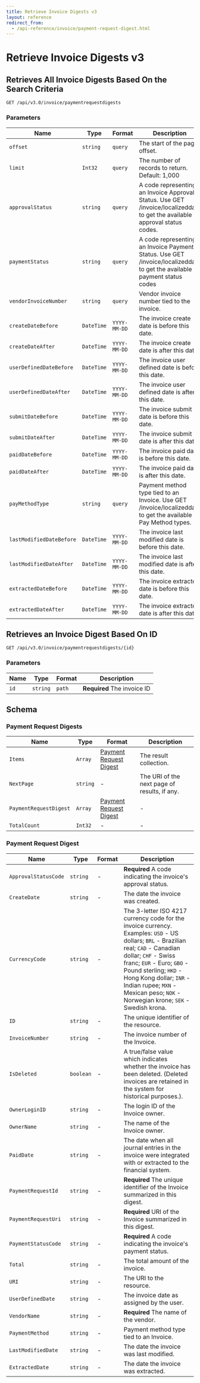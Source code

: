 ```yaml
---
title: Retrieve Invoice Digests v3
layout: reference
redirect_from:
  - /api-reference/invoice/payment-request-digest.html
---
```


# Retrieve Invoice Digests v3

## Retrieves All Invoice Digests Based On the Search Criteria <a name="get"></a>

```
GET /api/v3.0/invoice/paymentrequestdigests
```

### Parameters

Name|Type|Format|Description
---|---|---|---			
`offset`|`string`|`query`|The start of the page offset.
`limit`|`Int32`|`query`|The number of records to return. Default: 1,000
`approvalStatus`|`string`|`query`|A code representing an Invoice Approval Status. Use GET /invoice/localizeddata to get the available approval status codes.
`paymentStatus`|`string`|`query`|A code representing an Invoice Payment Status. Use GET /invoice/localizeddata to get the available payment status codes
`vendorInvoiceNumber`|`string`|`query`|Vendor invoice number tied to the invoice.
`createDateBefore`|`DateTime`|`YYYY-MM-DD`|The invoice create date is before this date.
`createDateAfter`|`DateTime`|`YYYY-MM-DD`|The invoice create date is after this date.
`userDefinedDateBefore`|`DateTime`|`YYYY-MM-DD`|The invoice user defined date is before this date.
`userDefinedDateAfter`|`DateTime`|`YYYY-MM-DD`|The invoice user defined date is after this date.
`submitDateBefore`|`DateTime`|`YYYY-MM-DD`|The invoice submit date is before this date.
`submitDateAfter`|`DateTime`|`YYYY-MM-DD`|The invoice submit date is after this date.
`paidDateBefore`|`DateTime`|`YYYY-MM-DD`|The invoice paid date is before this date.
`paidDateAfter`|`DateTime`|`YYYY-MM-DD`|The invoice paid date is after this date.
`payMethodType`|`string`|`query`|	Payment method type tied to an Invoice. Use GET /invoice/localizeddata to get the available Pay Method types.
`lastModifiedDateBefore`|`DateTime`|`YYYY-MM-DD`|The invoice last modified date is before this date.
`lastModifiedDateAfter`|`DateTime`|`YYYY-MM-DD`|The invoice last modified date is after this date.
`extractedDateBefore`|`DateTime`|`YYYY-MM-DD`|The invoice extracted date is before this date.
`extractedDateAfter`|`DateTime`|`YYYY-MM-DD`|The invoice extracted date is after this date.

## Retrieves an Invoice Digest Based On ID <a name="getID"></a>

```
GET /api/v3.0/invoice/paymentrequestdigests/{id}
```

### Parameters

Name|Type|Format|Description
---|---|---|---
`id`|`string`|`path`|**Required** The invoice ID

## Schema <a name="schema"></a>

### Payment Request Digests

Name|Type|Format|Description
---|---|---|---
`Items`|`Array`|[Payment Request Digest](#paymentrequestdigest)|The result collection.
`NextPage`|`string`|-|The URI of the next page of results, if any.
`PaymentRequestDigest`|`Array`|[Payment Request Digest](#paymentrequestdigest)|-
`TotalCount`|`Int32`|-|-

### <a name="paymentrequestdigest"></a>Payment Request Digest

Name|Type|Format|Description
---|---|---|---
`ApprovalStatusCode`|`string`|-|**Required** A code indicating the invoice's approval status.
`CreateDate`|`string`|-|The date the invoice was created.
`CurrencyCode`|`string`|-|The 3-letter ISO 4217 currency code for the invoice currency. Examples: `USD` - US dollars; `BRL` - Brazilian real; `CAD` - Canadian dollar; `CHF` - Swiss franc; `EUR` - Euro; `GBO` - Pound sterling; `HKD` - Hong Kong dollar; `INR` - Indian rupee; `MXN` - Mexican peso; `NOK` - Norwegian krone; `SEK` - Swedish krona.
`ID`|`string`|-|The unique identifier of the resource.
`InvoiceNumber`|`string`|-|The invoice number of the Invoice.
`IsDeleted`|`boolean`|-|A true/false value which indicates whether the invoice has been deleted. (Deleted invoices are retained in the system for historical purposes.).
`OwnerLoginID`|`string`|-|The login ID of the Invoice owner.
`OwnerName`|`string`|-|The name of the Invoice owner.
`PaidDate`|`string`|-|The date when all journal entries in the invoice were integrated with or extracted to the financial system.
`PaymentRequestId`|`string`|-|**Required** The unique identifier of the Invoice summarized in this digest.
`PaymentRequestUri`|`string`|-|**Required** URI of the Invoice summarized in this digest.
`PaymentStatusCode`|`string`|-|**Required** A code indicating the invoice's payment status.
`Total`|`string`|-|The total amount of the invoice.
`URI`|`string`|-|The URI to the resource.
`UserDefinedDate`|`string`|-|The invoice date as assigned by the user.
`VendorName`|`string`|-|**Required** The name of the vendor.
`PaymentMethod`|`string`|-|Payment method type tied to an Invoice.
`LastModifiedDate`|`string`|-|The date the invoice was last modified.
`ExtractedDate`|`string`|-|The date the invoice was extracted.
